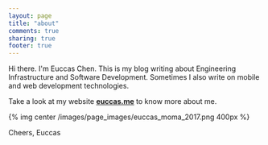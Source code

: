 ```yaml
---
layout: page
title: "about"
comments: true
sharing: true
footer: true
---
```


Hi there. I'm Euccas Chen. This is my blog writing about Engineering Infrastructure and Software Development. Sometimes I also write on mobile and web development technologies. 

Take a look at my website [**euccas.me**](http://euccas.me) to know more about me.

{% img center /images/page_images/euccas_moma_2017.png 400px %}


Cheers,
Euccas
